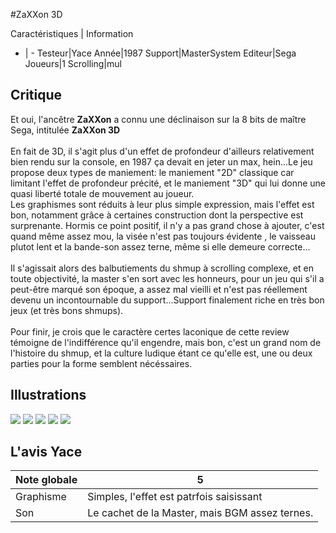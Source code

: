 #ZaXXon 3D

Caractéristiques | Information
- | -
Testeur|Yace
Année|1987
Support|MasterSystem
Editeur|Sega
Joueurs|1
Scrolling|mul

## Critique
Et oui, l'ancêtre <b>ZaXXon</b> a connu une déclinaison sur la 8 bits de maître Sega, intitulée <b>ZaXXon 3D</b><br/><br/>En fait de 3D, il s'agit plus d'un effet de profondeur d'ailleurs relativement bien rendu sur la console, en 1987 ça devait en jeter un max, hein...Le jeu propose  deux types de maniement: le maniement "2D" classique car limitant l'effet de profondeur précité, et le maniement "3D" qui lui donne une quasi liberté totale de mouvement au joueur.<br/>Les graphismes sont réduits à leur plus simple expression, mais l'effet est bon, notamment grâce à certaines construction dont la perspective est surprenante. Hormis ce point positif, il n'y a pas grand chose à ajouter, c'est quand même assez mou, la visée n'est pas toujours évidente , le vaisseau plutot lent et la bande-son assez terne, même si elle demeure correcte...<br/><br/>Il s'agissait alors des balbutiements du shmup à scrolling complexe, et en toute objectivité, la master s'en sort avec les honneurs, pour un jeu qui s'il a peut-être marqué son époque, a assez mal vieilli et n'est pas réellement devenu un incontournable du support...Support finalement riche en très bon jeux (et très bons shmups).<br/><br/>Pour finir, je crois que le caractère certes laconique de cette review témoigne de l'indifférence qu'il engendre, mais bon, c'est un grand nom de l'histoire du shmup, et la culture ludique  étant ce qu'elle est, une ou deux parties pour la forme semblent nécéssaires.

## Illustrations
![](http://www.shmup.com/images/thumbs/img_fiche_1_1123.png)
![](http://www.shmup.com/images/thumbs/img_fiche_2_1123.png)
![](http://www.shmup.com/images/thumbs/)
![](http://www.shmup.com/images/thumbs/)
![](http://www.shmup.com/images/thumbs/)

## L'avis Yace
Note globale|5
-|-
Graphisme|Simples, l'effet est patrfois saisissant
Son|Le cachet de la Master, mais BGM assez ternes.
